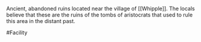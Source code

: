 Ancient, abandoned ruins located near the village of <span class="political-bodies-places">[[Whipple]]</span>.  The locals believe that these are the ruins of the tombs of aristocrats that used to rule this area in the distant past.

#Facility